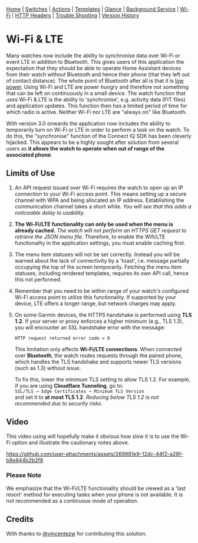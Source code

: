 [Home](README.md) | [Switches](examples/Switches.md) | [Actions](examples/Actions.md) | [Templates](examples/Templates.md) | [Glance](examples/Glance.md) | [Background Service](BackgroundService.md) | [Wi-Fi](Wi-Fi.md) | [HTTP Headers](HTTP_Headers.md) | [Trouble Shooting](TroubleShooting.md) | [Version History](HISTORY.md)

# Wi-Fi & LTE

Many watches now include the ability to synchronise data over Wi-Fi or event LTE in addition to Bluetooth. This gives users of this application the expectation that they should be able to operate Home Assistant devices from their watch without Bluetooth and hence their phone (that they left out of contact distance). The whole point of Bluetooth after all is that it is [low power](https://en.wikipedia.org/wiki/Bluetooth#Uses). Using Wi-Fi and LTE are power hungry and therefore not something that can be left on continuously in a small device. The watch function that uses Wi-Fi & LTE is the ability to 'synchronise', e.g. activity data (FIT files) and application updates. This function then has a limited period of time for which radio is active. Neither Wi-Fi nor LTE are "always on" like Bluetooth.

With version 3.0 onwards the application now includes the ability to temporarily turn on Wi-Fi or LTE in order to perform a task on the watch. To do this, the "synchronise" function of the Connect IQ SDK has been cleverly hijacked. This appears to be a highly sought after solution from several users as **it allows the watch to operate when out of range of the associated phone**.

## Limits of Use

1. An API request issued over Wi-Fi requires the watch to open up an IP connection to your Wi-Fi access point. This means setting up a secure channel with WPA and being allocated an IP address. Establishing the communication channel takes a short while. _You will see that this adds a noticeable delay to usability._

2. **The Wi-Fi/LTE functionality can only be used when the menu is already cached.** _The watch will not perform an HTTPS GET request to retrieve the JSON menu file_. Therefore, to enable the Wifi/LTE functionality in the application settings, you must enable caching first.

3. The menu item statuses will not be set correctly. Instead you will be warned about the lack of connectivity by a 'toast', i.e. message partially occupying the top of the screen temporarily. Fetching the menu item statuses, including rendered templates, requires its own API call, hence this not performed.

4. Remember that you need to be within range of your watch's configured Wi-Fi access point to utilize this functionality. If supported by your device, LTE offers a longer range, but network charges may apply.

5. On some Garmin devices, the HTTPS handshake is performed using **TLS 1.2**. If your server or proxy enforces a higher minimum (e.g., TLS 1.3), you will encounter an SSL handshake error with the message:  

   ```
   HTTP request returned error code = 0
   ```

   This limitation only affects **Wi-Fi/LTE connections**. When connected over **Bluetooth**, the watch routes requests through the paired phone, which handles the TLS handshake and supports newer TLS versions (such as 1.3) without issue.  

   To fix this, lower the minimum TLS setting to allow TLS 1.2. For example, if you are using **Cloudflare Tunneling**, go to:  
   `SSL/TLS → Edge Certificates → Minimum TLS Version`  
   and set it to **at most TLS 1.2**. _Reducing below TLS 1.2 is not recommended due to security risks._

## Video

This video using will hopefully make it obvious how slow it is to use the Wi-Fi option and illustrate the cautionary notes above.

https://github.com/user-attachments/assets/269981e9-12dc-44f2-a28f-b8e844b2b2f8

### Please Note

We emphasize that the Wi-Fi/LTE functionality should be viewed as a 'last resort' method for executing tasks when your phone is not available. It is not recommended as a continuous mode of operation.

## Credits

With thanks to [@vincentezw](https://github.com/vincentezw) for contributing this solution.
